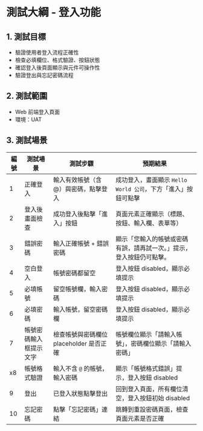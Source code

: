 # 測試大綱 - 登入功能

## 1. 測試目標

- 驗證使用者登入流程正確性
- 檢查必填欄位、格式驗證、按鈕狀態
- 確認登入後頁面顯示與元件可操作性
- 驗證登出與忘記密碼流程

## 2. 測試範圍

- Web 前端登入頁面
- 環境：UAT

## 3. 測試場景

| 編號 | 測試場景                        | 測試步驟                                | 預期結果                                                             |
| ---- | ------------------------------- | --------------------------------------- | -------------------------------------------------------------------- |
| 1    | 正確登入                        | 輸入有效帳號（含 @）與密碼，點擊登入    | 成功登入，畫面顯示 `Hello World 公司`，下方「進入」按鈕可點擊        |
| 2    | 登入後畫面檢查                  | 成功登入後點擊「進入」按鈕              | 頁面元素正確顯示（標題、按鈕、輸入欄、表單等）                       |
| 3    | 錯誤密碼                        | 輸入正確帳號 + 錯誤密碼                 | 顯示「您輸入的帳號或密碼有誤，請再試一次。」提示，登入按鈕仍可點擊。 |
| 4    | 空白登入                        | 帳號密碼都留空                          | 登入按鈕 disabled，顯示必填提示                                      |
| 5    | 必填帳號                        | 留空帳號欄，輸入密碼                    | 登入按鈕 disabled，顯示必填提示                                      |
| 6    | 必填密碼                        | 輸入帳號，留空密碼欄                    | 登入按鈕 disabled，顯示必填提示                                      |
| 7    | 帳號密碼輸入框提示文字 | 檢查帳號與密碼欄位 placeholder 是否正確 | 帳號欄位顯示「請輸入帳號」，密碼欄位顯示「請輸入密碼」               |
| x8    | 帳號格式驗證                    | 輸入不含 `@` 的帳號，輸入密碼           | 顯示「帳號格式錯誤」提示，登入按鈕 disabled                          |
| 9    | 登出                            | 已登入狀態點擊登出                      | 回到登入頁面，所有欄位清空，登入按鈕初始 disabled                    |
| 10   | 忘記密碼                        | 點擊「忘記密碼」連結                    | 跳轉到重設密碼頁面，檢查頁面元素是否正確                             |
